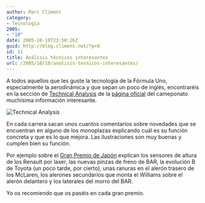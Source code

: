 ```yaml
---
author: Marc Climent
category:
- Tecnología
2005:
- "10"
date: 2005-10-10T23:50:26Z
guid: http://blog.climens.net/?p=8
id: 11
title: Análisis técnicos interesantes
url: /2005/10/10/analisis-tecnicos-interesantes/
---
```


A todos aquellos que les guste la tecnología de la Fórmula Uno, especialmente la aerodinámica y que sepan un poco de inglés, encontraréis en la sección de [Technical Analysis](http://www.formula1.com/news/technical/) de la [página oficial](http://www.formula1.com/) del cameponato muchísima información interesante.

<img alt="Technical Analysis" class="centered" src="http://www.formula1.com/wi/full/ta_article/ta_article_877.jpg" />
  
En cada carrera sacan unos cuantos comentarios sobre novedades que se encuentran en alguno de los monoplazas explicando cuál es su función concreta y que es lo que mejora. Las ilustraciones son muy buenas y cumplen bien su función.
  
Por ejemplo sobre el [Gran Premio de Japón](http://www.formula1.com/news/technical/2005/749/) explican los sensores de altura de los Renault por laser, las nuevas pinzas de freno de BAR, la evolución B de Toyota (un poco tarde, por cierto), unas ranuras en el alerón trasero de los McLaren, los alerones secundarios que monta el Williams sobre el alerón delantero y los laterales del morro del BAR.
  
Yo os recomiendo que os paséis en cada gran premio.